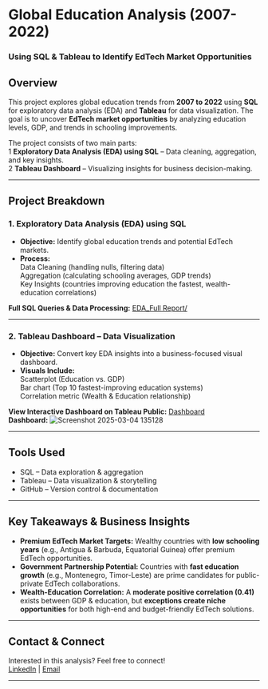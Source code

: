 # Global Education Analysis (2007-2022)
### Using SQL & Tableau to Identify EdTech Market Opportunities

## Overview
This project explores global education trends from **2007 to 2022** using **SQL** for exploratory data analysis (EDA) and **Tableau** for data visualization. The goal is to uncover **EdTech market opportunities** by analyzing education levels, GDP, and trends in schooling improvements.

The project consists of two main parts:  
1️ **Exploratory Data Analysis (EDA) using SQL** – Data cleaning, aggregation, and key insights.  
2️ **Tableau Dashboard** – Visualizing insights for business decision-making.

---

## Project Breakdown

### 1. Exploratory Data Analysis (EDA) using SQL
- **Objective:** Identify global education trends and potential EdTech markets.
- **Process:**  
    Data Cleaning (handling nulls, filtering data)  
    Aggregation (calculating schooling averages, GDP trends)  
    Key Insights (countries improving education the fastest, wealth-education correlations)

**Full SQL Queries & Data Processing:** [EDA_Full Report/](EDA/Full_Report.md)

---

### 2. Tableau Dashboard – Data Visualization
- **Objective:** Convert key EDA insights into a business-focused visual dashboard.
- **Visuals Include:**  
    Scatterplot (Education vs. GDP)  
    Bar chart (Top 10 fastest-improving education systems)  
    Correlation metric (Wealth & Education relationship)

**View Interactive Dashboard on Tableau Public:** [Dashboard](https://public.tableau.com/app/profile/joshua.kendagor/viz/GlobalEducationInsightsDashboard2007-2022/Dashboard1)  
**Dashboard:** 
![Screenshot 2025-03-04 135128](https://github.com/user-attachments/assets/ddde9c74-5e2b-428b-958f-b175ecc87ac2)

---

## Tools Used
- SQL – Data exploration & aggregation
- Tableau – Data visualization & storytelling
- GitHub – Version control & documentation

---

## Key Takeaways & Business Insights
- **Premium EdTech Market Targets:** Wealthy countries with **low schooling years** (e.g., Antigua & Barbuda, Equatorial Guinea) offer premium EdTech opportunities.
- **Government Partnership Potential:** Countries with **fast education growth** (e.g., Montenegro, Timor-Leste) are prime candidates for public-private EdTech collaborations.
- **Wealth-Education Correlation:** A **moderate positive correlation (0.41)** exists between GDP & education, but **exceptions create niche opportunities** for both high-end and budget-friendly EdTech solutions.

---

## Contact & Connect
Interested in this analysis? Feel free to connect!  
[LinkedIn](https://www.linkedin.com/in/joshuakendagor/) | [Email](jtkendagor@gmail.com)

---


